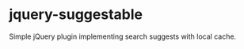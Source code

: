 jquery-suggestable
==================

Simple jQuery plugin implementing search suggests with local cache.
